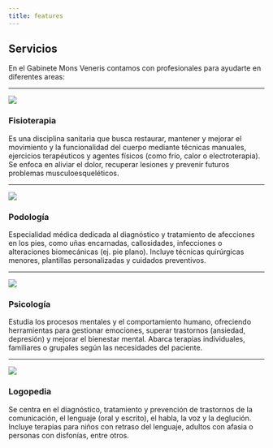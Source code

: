 ```yaml
---
title: features
---
```

## Servicios

En el Gabinete Mons Veneris contamos con profesionales para ayudarte en diferentes areas:

---
![](/pictures/branding/fisio.svg)
### Fisioterapia

Es una disciplina sanitaria que busca restaurar, mantener y mejorar el movimiento y la funcionalidad del cuerpo mediante técnicas manuales, ejercicios terapéuticos y agentes físicos (como frío, calor o electroterapia). Se enfoca en aliviar el dolor, recuperar lesiones y prevenir futuros problemas musculoesqueléticos.

---

![](/pictures/branding/podologia.svg)
### Podología

Especialidad médica dedicada al diagnóstico y tratamiento de afecciones en los pies, como uñas encarnadas, callosidades, infecciones o alteraciones biomecánicas (ej. pie plano). Incluye técnicas quirúrgicas menores, plantillas personalizadas y cuidados preventivos.

---

![](/pictures/branding/psicologia.svg)
### Psicología

Estudia los procesos mentales y el comportamiento humano, ofreciendo herramientas para gestionar emociones, superar trastornos (ansiedad, depresión) y mejorar el bienestar mental. Abarca terapias individuales, familiares o grupales según las necesidades del paciente.

---

![](/pictures/branding/logopedia.svg)
### Logopedia

Se centra en el diagnóstico, tratamiento y prevención de trastornos de la comunicación, el lenguaje (oral y escrito), el habla, la voz y la deglución. Incluye terapias para niños con retraso del lenguaje, adultos con afasia o personas con disfonías, entre otros.